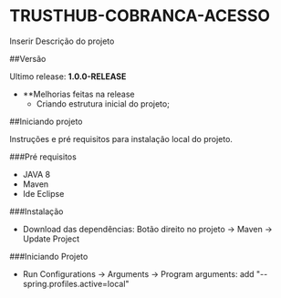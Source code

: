 # TRUSTHUB-COBRANCA-ACESSO

Inserir Descrição do projeto

##Versão

Ultimo release:  **1.0.0-RELEASE** 
* **Melhorias feitas na release
	* Criando estrutura inicial do projeto;
	
##Iniciando projeto

Instruções e pré requisitos para instalação local do projeto.

###Pré requisitos
* JAVA 8 
* Maven
* Ide Eclipse

###Instalação
* Download das dependências: Botão direito no projeto -> Maven -> Update Project

###Iniciando Projeto
* Run Configurations -> Arguments -> Program arguments: add "--spring.profiles.active=local"

